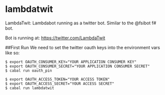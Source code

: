 lambdatwit
==========

LambdaTwit: Lambdabot running as a twitter bot. Similar to the @fsibot f# bot.


Bot is running at: https://twitter.com/LambdaTwit

##First Run
We need to set the twitter oauth keys into the environment vars like so:
```
$ export OAUTH_CONSUMER_KEY="YOUR APPLICATION CONSUMER KEY"
$ export OAUTH_CONSUMER_SECRET="YOUR APPLICATION CONSUMER SECRET"
$ cabal run oauth_pin

$ export OAUTH_ACCESS_TOKEN="YOUR ACCESS TOKEN"
$ export OAUTH_ACCESS_SECRET="YOUR ACCESS SECRET"
$ cabal run lambdatwit
```

